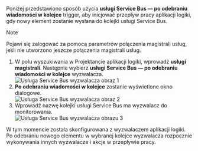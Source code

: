 Poniżej przedstawiono sposób użycia **usługi Service Bus — po odebraniu wiadomości w kolejce** trigger, aby inicjować przepływ pracy aplikacji logiki, gdy nowy element zostanie wysłana do kolejki usługi Service Bus.  

> [!NOTE]
> Pojawi się zalogować za pomocą parametrów połączenia magistrali usług, jeśli nie utworzono jeszcze połączenia magistrali usług.  
> 
> 

1. W polu wyszukiwania w Projektancie aplikacji logiki, wprowadź **usługi magistrali**. Następnie wybierz **usługi Service Bus — po odebraniu wiadomości w kolejce** wyzwalacza.  
   ![Usługa Service Bus wyzwalacza obraz 1](./media/connectors-create-api-servicebus/trigger-1.png)   
2. **Po odebraniu wiadomości w kolejce** zostanie wyświetlone okno dialogowe.  
   ![Usługa Service Bus wyzwalacza obraz 2](./media/connectors-create-api-servicebus/trigger-2.png)   
3. Wprowadź nazwę kolejki usługi Service Bus ma wyzwalacz do monitorowania.   
   ![Usługa Service Bus wyzwalacza obrazu 3](./media/connectors-create-api-servicebus/trigger-3.png)   

W tym momencie została skonfigurowana z wyzwalaczem aplikacji logiki. Po odebraniu nowego elementu w wybranej kolejce wyzwalacza rozpocznie wykonywania innych wyzwalacze i akcje w przepływie pracy.    

